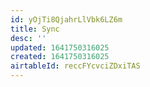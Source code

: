 ```yaml
---
id: yOjTi8QjahrLlVbk6LZ6m
title: Sync
desc: ''
updated: 1641750316025
created: 1641750316025
airtableId: reccFYcvciZDxiTAS
---
```


